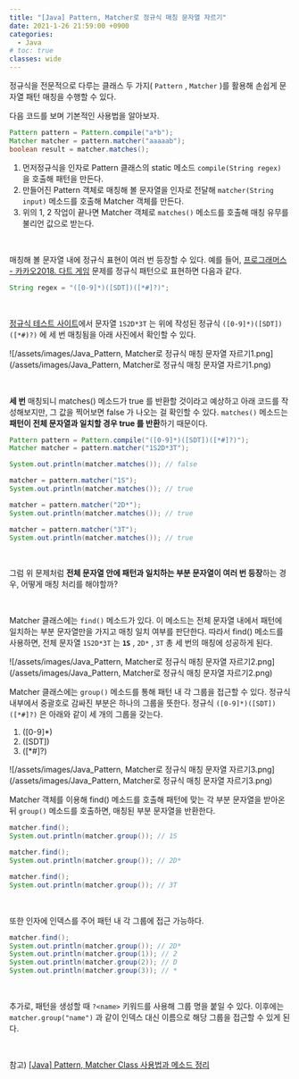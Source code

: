 ```yaml
---
title: "[Java] Pattern, Matcher로 정규식 매칭 문자열 자르기"
date: 2021-1-26 21:59:00 +0900
categories:
  - Java
# toc: true
classes: wide
---
```


정규식을 전문적으로 다루는 클래스 두 가지( `Pattern` , `Matcher` )를 활용해 손쉽게 문자열 패턴 매칭을 수행할 수 있다.

다음 코드를 보며 기본적인 사용법을 알아보자.

```java
Pattern pattern = Pattern.compile("a*b");
Matcher matcher = pattern.matcher("aaaaab");
boolean result = matcher.matches();
```

1. 먼저정규식을 인자로 Pattern 클래스의 static 메소드 `compile(String regex)` 을 호출해 패턴을 만든다.
2. 만들어진 Pattern 객체로 매칭해 볼 문자열을 인자로 전달해 `matcher(String input)` 메소드를 호출해 Matcher 객체를 만든다.
3. 위의 1, 2 작업이 끝나면 Matcher 객체로 `matches()` 메소드를 호출해 매칭 유무를 불리언 값으로 받는다.

<br>

매칭해 볼 문자열 내에 정규식 표현이 여러 번 등장할 수 있다. 예를 들어, [프로그래머스 - 카카오2018. 다트 게임](https://programmers.co.kr/learn/courses/30/lessons/17682) 문제를 정규식 패턴으로 표현하면 다음과 같다.

```java
String regex = "([0-9]*)([SDT])([*#]?)";
```

<br>

[정규식 테스트 사이트](https://regexr.com/)에서 문자열 `1S2D*3T` 는 위에 작성된 정규식 `([0-9]*)([SDT])([*#)?)` 에 세 번 매칭됨을 아래 사진에서 확인할 수 있다.

![/assets/images/Java_Pattern, Matcher로 정규식 매칭 문자열 자르기1.png](/assets/images/Java_Pattern, Matcher로 정규식 매칭 문자열 자르기1.png)

<br>

**세 번** 매칭되니 matches() 메소드가 true 를 반환할 것이라고 예상하고 아래 코드를 작성해보지만, 그 값을 찍어보면 false 가 나오는 걸 확인할 수 있다. `matches()` 메소드는 **패턴이 전체 문자열과 일치할 경우 true 를 반환**하기 때문이다.

```java
Pattern pattern = Pattern.compile("([0-9]*)([SDT])([*#]?)");
Matcher matcher = pattern.matcher("1S2D*3T");

System.out.println(matcher.matches()); // false

matcher = pattern.matcher("1S");
System.out.println(matcher.matches()); // true

matcher = pattern.matcher("2D*");
System.out.println(matcher.matches()); // true

matcher = pattern.matcher("3T");
System.out.println(matcher.matches()); // true
```

<br>

그럼 위 문제처럼 **전체 문자열 안에 패턴과 일치하는 부분 문자열이 여러 번 등장**하는 경우, 어떻게 매칭 처리를 해야할까?

<br>

Matcher 클래스에는 `find()` 메소드가 있다. 이 메소드는 전체 문자열 내에서 패턴에 일치하는 부분 문자열만을 가지고 매칭 일치 여부를 판단한다. 따라서 find() 메소드를 사용하면, 전체 문자열 `1S2D*3T` 는 **`1S`** , `2D*` , `3T` 총 세 번의 매칭에 성공하게 된다.

![/assets/images/Java_Pattern, Matcher로 정규식 매칭 문자열 자르기2.png](/assets/images/Java_Pattern, Matcher로 정규식 매칭 문자열 자르기2.png)

Matcher 클래스에는 `group()` 메소드를 통해 패턴 내 각 그룹을 접근할 수 있다. 정규식 내부에서 중괄호로 감싸진 부분은 하나의 그룹을 뜻한다. 정규식 `([0-9]*)([SDT])([*#]?)` 은 아래와 같이 세 개의 그룹을 갖는다.

1. ([0-9]\*)
2. ([SDT])
3. ([*#]?)

![/assets/images/Java_Pattern, Matcher로 정규식 매칭 문자열 자르기3.png](/assets/images/Java_Pattern, Matcher로 정규식 매칭 문자열 자르기3.png)

Matcher 객체를 이용해 find() 메소드를 호출해 패턴에 맞는 각 부분 문자열을 받아온 뒤 `group()` 메소드를 호출하면, 매칭된 부분 문자열을 반환한다.

```java
matcher.find();
System.out.println(matcher.group()); // 1S

matcher.find();
System.out.println(matcher.group()); // 2D*

matcher.find();
System.out.println(matcher.group()); // 3T
```

<br>

또한 인자에 인덱스를 주어 패턴 내 각 그룹에 접근 가능하다.

```java
matcher.find();
System.out.println(matcher.group()); // 2D*
System.out.println(matcher.group(1)); // 2
System.out.println(matcher.group(2)); // D
System.out.println(matcher.group(3)); // *
```

<br>

추가로, 패턴을 생성할 때 `?<name>` 키워드를 사용해 그룹 명을 붙일 수 있다. 이후에는 `matcher.group("name")` 과 같이 인덱스 대신 이름으로 해당 그룹을 접근할 수 있게 된다.

<br>

참고) [[Java] Pattern, Matcher Class 사용법과 메소드 정리](https://girawhale.tistory.com/77?category=915307)
